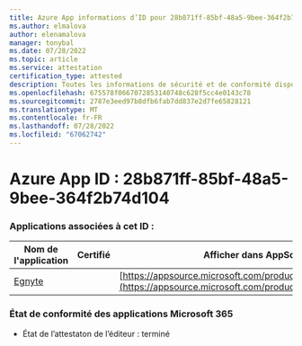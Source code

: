 ```yaml
---
title: Azure App informations d’ID pour 28b871ff-85bf-48a5-9bee-364f2b74d104
ms.author: elmalova
author: elenamalova
manager: tonybal
ms.date: 07/28/2022
ms.topic: article
ms.service: attestation
certification_type: attested
description: Toutes les informations de sécurité et de conformité disponibles pour 28b871ff-85bf-48a5-9bee-364f2b74d104.
ms.openlocfilehash: 675578f0667072853140748c628f5cc4e0143c78
ms.sourcegitcommit: 2787e3eed97b8dfb6fab7dd837e2d7fe65828121
ms.translationtype: MT
ms.contentlocale: fr-FR
ms.lasthandoff: 07/28/2022
ms.locfileid: "67062742"
---
```

# <a name="azure-app-id-28b871ff-85bf-48a5-9bee-364f2b74d104"></a>Azure App ID : 28b871ff-85bf-48a5-9bee-364f2b74d104


### <a name="apps-associated-with-this-id"></a>Applications associées à cet ID :
| **Nom de l'application** | **Certifié** | **Afficher dans AppSource** |
|--------------|---------------|-----------------------|
| [Egnyte](../forward/WA104381174.md) |  | [https://appsource.microsoft.com/product/office/WA104381174](https://appsource.microsoft.com/product/office/WA104381174) |

### <a name="microsoft-365-app-compliance-status"></a>État de conformité des applications Microsoft 365
- État de l’attestaton de l’éditeur : terminé
